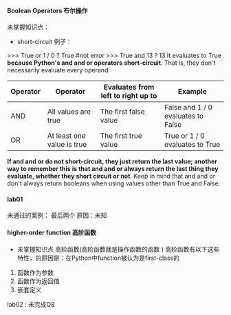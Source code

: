 #### Boolean Operators 布尔操作
未掌握知识点：
- short-circuit
例子：

\>>> True or 1 / 0
? True #not error
\>>> True and 13
? 13
It evaluates to True **because Python's and and or operators short-circuit**. 
That is, they don't necessarily evaluate every operand.

|Operator | Operator | Evaluates from left to right up to | Example |
| -----| -----| ------| ------| 
|AND| All values are true | The first false value | False and 1 / 0 evaluates to False|
|OR | At least one value is true | The first true value | True or 1 / 0 evaluates to True |

**If and and or do not short-circuit, they just return the last value; another way to remember this is that and and or always return the last thing they evaluate, whether they short circuit or not**. Keep in mind that and and or don't always return booleans when using values other than True and False.

#### lab01
未通过的案例： 最后两个  原因：未知

#### higher-order function 高阶函数
- 未掌握知识点
高阶函数(高阶函数就是操作函数的函数 )
高阶函数有以下这些特性，的原因是：在Python中function被认为是first-class的
1. 函数作为参数
2. 函数作为返回值
3. 嵌套定义

lab02 : 未完成Q8
